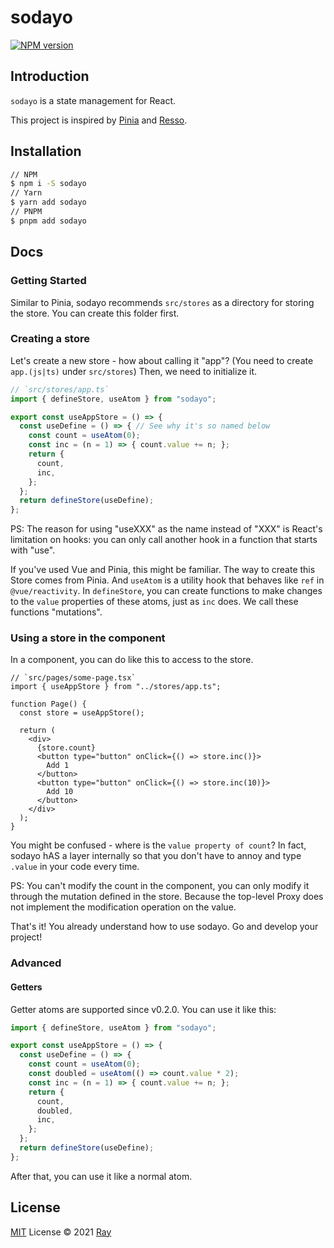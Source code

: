 # sodayo

[![NPM version](https://img.shields.io/npm/v/sodayo?color=a1b858&label=)](https://www.npmjs.com/package/sodayo)

## Introduction
`sodayo` is a state management for React.

This project is inspired by [Pinia](https://github.com/vuejs/pinia) and [Resso](https://github.com/nanxiaobei/resso).

## Installation
```bash
// NPM
$ npm i -S sodayo
// Yarn
$ yarn add sodayo
// PNPM
$ pnpm add sodayo
```

## Docs

### Getting Started
Similar to Pinia, sodayo recommends `src/stores` as a directory for storing the store. You can create this folder first.

### Creating a store

Let's create a new store - how about calling it "app"? (You need to create `app.(js|ts)` under `src/stores`)
Then, we need to initialize it.

```ts
// `src/stores/app.ts`
import { defineStore, useAtom } from "sodayo";

export const useAppStore = () => {
  const useDefine = () => { // See why it's so named below
    const count = useAtom(0);
    const inc = (n = 1) => { count.value += n; };
    return {
      count,
      inc,
    };
  };
  return defineStore(useDefine);
};
```

PS: The reason for using "useXXX" as the name instead of "XXX" is React's limitation on hooks: you can only call another hook in a function that starts with "use".

If you've used Vue and Pinia, this might be familiar. The way to create this Store comes from Pinia. And `useAtom` is a utility hook that behaves like  `ref` in `@vue/reactivity`. In `defineStore`, you can create functions to make changes to the `value` properties of these atoms, just as `inc` does. We call these functions "mutations".

### Using a store in the component

In a component, you can do like this to access to the store.

```tsx
// `src/pages/some-page.tsx`
import { useAppStore } from "../stores/app.ts";

function Page() {
  const store = useAppStore();

  return (
    <div>
      {store.count}
      <button type="button" onClick={() => store.inc()}>
        Add 1
      </button>
      <button type="button" onClick={() => store.inc(10)}>
        Add 10
      </button>
    </div>
  );
}
```

You might be confused - where is the `value property of count`? In fact, sodayo hAS a layer internally so that you don't have to annoy and type `.value` in your code every time. 

PS: You can't modify the count in the component, you can only modify it through the mutation defined in the store. Because the top-level Proxy does not implement the modification operation on the value.

That's it! You already understand how to use sodayo. Go and develop your project!

### Advanced

#### Getters

Getter atoms are supported since v0.2.0. You can use it like this:
```ts
import { defineStore, useAtom } from "sodayo";

export const useAppStore = () => {
  const useDefine = () => {
    const count = useAtom(0);
    const doubled = useAtom(() => count.value * 2);
    const inc = (n = 1) => { count.value += n; };
    return {
      count,
      doubled,
      inc,
    };
  };
  return defineStore(useDefine);
};
````
After that, you can use it like a normal atom.

## License

[MIT](./LICENSE) License © 2021 [Ray](https://github.com/so1ve)
